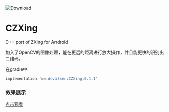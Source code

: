 ![Download](https://img.shields.io/badge/Download-0.1.1-blue.svg) 

# CZXing
C++ port of ZXing for Android

加入了OpenCV的图像处理，能在更远的距离进行放大操作，并且能更快的识别出二维码。

在gradle中:
``` groovy
implementation 'me.devilsen:CZXing:0.1.1'
```

### 效果展示
[点击观看](https://www.bilibili.com/video/av59888116)


